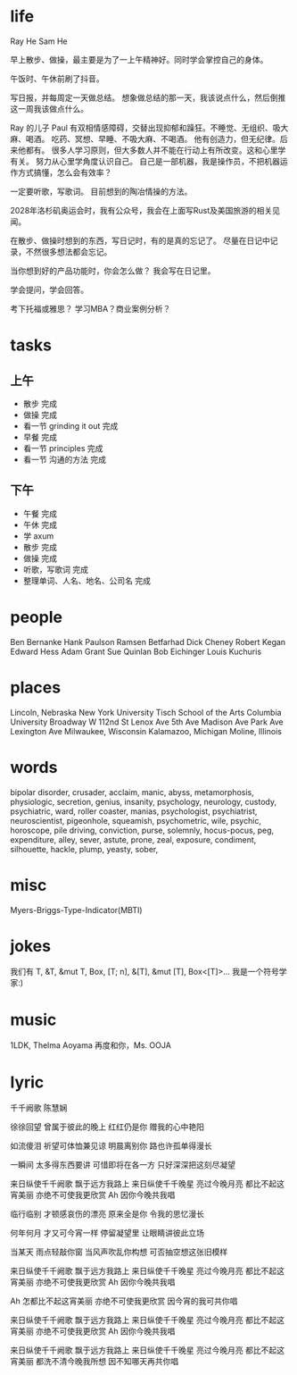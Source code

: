 # life

Ray He
Sam He

早上散步、做操，最主要是为了一上午精神好。同时学会掌控自己的身体。

午饭时、午休前刷了抖音。

写日报，并每周定一天做总结。
想象做总结的那一天，我该说点什么，然后倒推这一周我该做点什么。

Ray 的儿子 Paul 有双相情感障碍，交替出现抑郁和躁狂。不睡觉、无组织、吸大麻、喝酒。
吃药、冥想、早睡、不吸大麻、不喝酒。
他有创造力，但无纪律。后来他都有。
很多人学习原则，但大多数人并不能在行动上有所改变。这和心里学有关。
努力从心里学角度认识自己。
自己是一部机器，我是操作员，不把机器运作方式搞懂，怎么会有效率？

一定要听歌，写歌词。
目前想到的陶冶情操的方法。

2028年洛杉矶奥运会时，我有公众号，我会在上面写Rust及美国旅游的相关见闻。

在散步、做操时想到的东西，写日记时，有的是真的忘记了。
尽量在日记中记录，不然很多想法都会忘记。

当你想到好的产品功能时，你会怎么做？
我会写在日记里。

学会提问，学会回答。

考下托福或雅思？
学习MBA？商业案例分析？

# tasks

## 上午

* 散步 完成
* 做操 完成
* 看一节 grinding it out 完成
* 早餐 完成
* 看一节 principles 完成
* 看一节 沟通的方法 完成

## 下午

* 午餐 完成
* 午休 完成
* 学 axum
* 散步 完成
* 做操 完成
* 听歌，写歌词 完成
* 整理单词、人名、地名、公司名 完成

# people

Ben Bernanke
Hank Paulson
Ramsen Betfarhad
Dick Cheney
Robert Kegan
Edward Hess
Adam Grant
Sue Quinlan
Bob Eichinger
Louis Kuchuris

# places

Lincoln, Nebraska
New York University Tisch School of the Arts
Columbia University
Broadway
W 112nd St
Lenox Ave
5th Ave
Madison Ave
Park Ave
Lexington Ave
Milwaukee, Wisconsin
Kalamazoo, Michigan
Moline, Illinois

# words

bipolar disorder, crusader, acclaim, manic, abyss, metamorphosis, physiologic, secretion,
genius, insanity, psychology, neurology, custody, psychiatric, ward, roller coaster, manias,
psychologist, psychiatrist, neuroscientist, pigeonhole, squeamish, psychometric, wile, psychic,
horoscope, pile driving, conviction, purse, solemnly, hocus-pocus, peg, expenditure, alley, sever,
astute, prone, zeal, exposure, condiment, silhouette, hackle, plump, yeasty, sober, 

# misc

Myers-Briggs-Type-Indicator(MBTI)

# jokes

我们有 T, &T, &mut T, Box<T>, [T; n], &[T], &mut [T], Box<[T]>...
我是一个符号学家:)

# music

1LDK, Thelma Aoyama
再度和你，Ms. OOJA

# lyric

千千阙歌
  陈慧娴

徐徐回望
曾属于彼此的晚上
红红仍是你
赠我的心中艳阳

如流傻泪
祈望可体恤兼见谅
明晨离别你
路也许孤单得漫长

一瞬间 太多得东西要讲
可惜即将在各一方
只好深深把这刻尽凝望

来日纵使千千阙歌
飘于远方我路上
来日纵使千千晚星
亮过今晚月亮
都比不起这宵美丽
亦绝不可使我更欣赏
Ah 因你今晚共我唱

临行临别
才顿感哀伤的漂亮
原来全是你
令我的思忆漫长

何年何月
才又可今宵一样
停留凝望里
让眼睛讲彼此立场

当某天 雨点轻敲你窗
当风声吹乱你构想
可否抽空想这张旧模样

来日纵使千千阙歌
飘于远方我路上
来日纵使千千晚星
亮过今晚月亮
都比不起这宵美丽
亦绝不可使我更欣赏
Ah 因你今晚共我唱

Ah 怎都比不起这宵美丽
亦绝不可使我更欣赏
因今宵的我可共你唱

来日纵使千千阙歌
飘于远方我路上
来日纵使千千晚星
亮过今晚月亮
都比不起这宵美丽
亦绝不可使我更欣赏
Ah 因你今晚共我唱

来日纵使千千阙歌
飘于远方我路上
来日纵使千千晚星
亮过今晚月亮
都比不起这宵美丽
都洗不清今晚我所想
因不知哪天再共你唱

